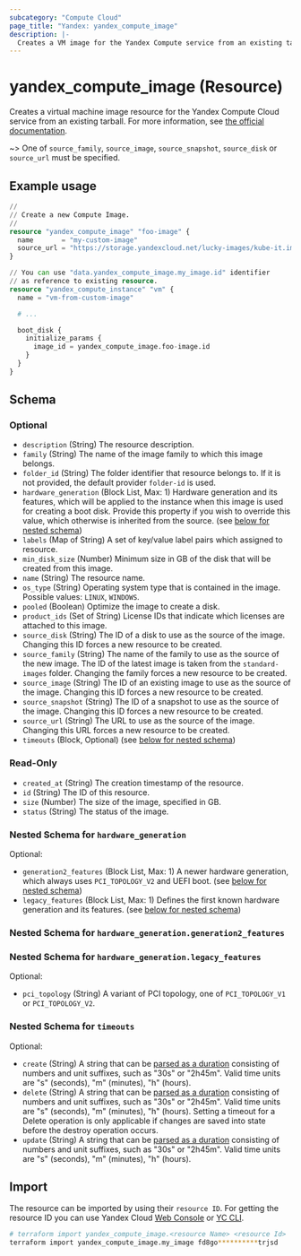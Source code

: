 ```yaml
---
subcategory: "Compute Cloud"
page_title: "Yandex: yandex_compute_image"
description: |-
  Creates a VM image for the Yandex Compute service from an existing tarball.
---
```


# yandex_compute_image (Resource)

Creates a virtual machine image resource for the Yandex Compute Cloud service from an existing tarball. For more information, see [the official documentation](https://yandex.cloud/docs/compute/concepts/image).

~> One of `source_family`, `source_image`, `source_snapshot`, `source_disk` or `source_url` must be specified.

## Example usage

```terraform
//
// Create a new Compute Image.
//
resource "yandex_compute_image" "foo-image" {
  name       = "my-custom-image"
  source_url = "https://storage.yandexcloud.net/lucky-images/kube-it.img"
}

// You can use "data.yandex_compute_image.my_image.id" identifier 
// as reference to existing resource.
resource "yandex_compute_instance" "vm" {
  name = "vm-from-custom-image"

  # ...

  boot_disk {
    initialize_params {
      image_id = yandex_compute_image.foo-image.id
    }
  }
}
```

<!-- schema generated by tfplugindocs -->
## Schema

### Optional

- `description` (String) The resource description.
- `family` (String) The name of the image family to which this image belongs.
- `folder_id` (String) The folder identifier that resource belongs to. If it is not provided, the default provider `folder-id` is used.
- `hardware_generation` (Block List, Max: 1) Hardware generation and its features, which will be applied to the instance when this image is used for creating a boot disk. Provide this property if you wish to override this value, which otherwise is inherited from the source. (see [below for nested schema](#nestedblock--hardware_generation))
- `labels` (Map of String) A set of key/value label pairs which assigned to resource.
- `min_disk_size` (Number) Minimum size in GB of the disk that will be created from this image.
- `name` (String) The resource name.
- `os_type` (String) Operating system type that is contained in the image. Possible values: `LINUX`, `WINDOWS`.
- `pooled` (Boolean) Optimize the image to create a disk.
- `product_ids` (Set of String) License IDs that indicate which licenses are attached to this image.
- `source_disk` (String) The ID of a disk to use as the source of the image. Changing this ID forces a new resource to be created.
- `source_family` (String) The name of the family to use as the source of the new image. The ID of the latest image is taken from the `standard-images` folder. Changing the family forces a new resource to be created.
- `source_image` (String) The ID of an existing image to use as the source of the image. Changing this ID forces a new resource to be created.
- `source_snapshot` (String) The ID of a snapshot to use as the source of the image. Changing this ID forces a new resource to be created.
- `source_url` (String) The URL to use as the source of the image. Changing this URL forces a new resource to be created.
- `timeouts` (Block, Optional) (see [below for nested schema](#nestedblock--timeouts))

### Read-Only

- `created_at` (String) The creation timestamp of the resource.
- `id` (String) The ID of this resource.
- `size` (Number) The size of the image, specified in GB.
- `status` (String) The status of the image.

<a id="nestedblock--hardware_generation"></a>
### Nested Schema for `hardware_generation`

Optional:

- `generation2_features` (Block List, Max: 1) A newer hardware generation, which always uses `PCI_TOPOLOGY_V2` and UEFI boot. (see [below for nested schema](#nestedblock--hardware_generation--generation2_features))
- `legacy_features` (Block List, Max: 1) Defines the first known hardware generation and its features. (see [below for nested schema](#nestedblock--hardware_generation--legacy_features))

<a id="nestedblock--hardware_generation--generation2_features"></a>
### Nested Schema for `hardware_generation.generation2_features`


<a id="nestedblock--hardware_generation--legacy_features"></a>
### Nested Schema for `hardware_generation.legacy_features`

Optional:

- `pci_topology` (String) A variant of PCI topology, one of `PCI_TOPOLOGY_V1` or `PCI_TOPOLOGY_V2`.



<a id="nestedblock--timeouts"></a>
### Nested Schema for `timeouts`

Optional:

- `create` (String) A string that can be [parsed as a duration](https://pkg.go.dev/time#ParseDuration) consisting of numbers and unit suffixes, such as "30s" or "2h45m". Valid time units are "s" (seconds), "m" (minutes), "h" (hours).
- `delete` (String) A string that can be [parsed as a duration](https://pkg.go.dev/time#ParseDuration) consisting of numbers and unit suffixes, such as "30s" or "2h45m". Valid time units are "s" (seconds), "m" (minutes), "h" (hours). Setting a timeout for a Delete operation is only applicable if changes are saved into state before the destroy operation occurs.
- `update` (String) A string that can be [parsed as a duration](https://pkg.go.dev/time#ParseDuration) consisting of numbers and unit suffixes, such as "30s" or "2h45m". Valid time units are "s" (seconds), "m" (minutes), "h" (hours).

## Import

The resource can be imported by using their `resource ID`. For getting the resource ID you can use Yandex Cloud [Web Console](https://console.yandex.cloud) or [YC CLI](https://yandex.cloud/docs/cli/quickstart).

```bash
# terraform import yandex_compute_image.<resource Name> <resource Id>
terraform import yandex_compute_image.my_image fd8go**********trjsd
```
